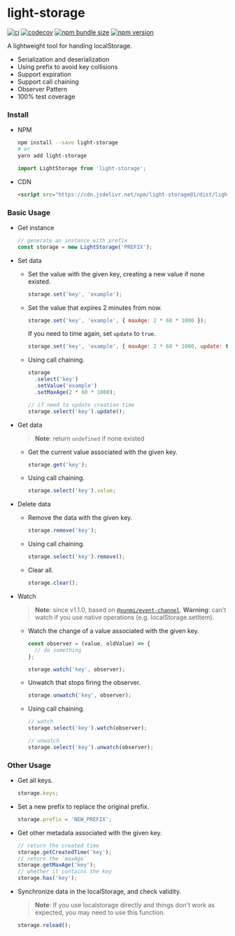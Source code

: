 # light-storage

[![ci](https://img.shields.io/github/workflow/status/xunmi1/light-storage/CI?style=flat-square&logo=github)](https://github.com/xunmi1/light-storage/actions?query=workflow%3ACI)
[![codecov](https://img.shields.io/codecov/c/github/xunmi1/light-storage?style=flat-square&logo=codecov)](https://codecov.io/gh/xunmi1/light-storage)
[![npm bundle size](https://img.shields.io/bundlephobia/minzip/light-storage?style=flat-square)](https://www.npmjs.com/package/light-storage)
[![npm version](https://img.shields.io/npm/v/light-storage?&style=flat-square&logo=npm)](https://www.npmjs.com/package/light-storage)

A lightweight tool for handing localStorage.

- Serialization and deserialization
- Using prefix to avoid key collisions
- Support expiration
- Support call chaining
- Observer Pattern
- 100% test coverage

### Install

- NPM

  ```bash
  npm install --save light-storage
  # or
  yarn add light-storage
  ```

  ```js
  import LightStorage from 'light-storage';
  ```

- CDN

  ```html
  <script src="https://cdn.jsdelivr.net/npm/light-storage@1/dist/light-storage.umd.min.js"></script>
  ```

### Basic Usage

- Get instance

  ```js
  // generate an instance with prefix
  const storage = new LightStorage('PREFIX');
  ```

- Set data

  - Set the value with the given key, creating a new value if none existed.

    ```js
    storage.set('key', 'example');
    ```

  - Set the value that expires 2 minutes from now.

    ```js
    storage.set('key', 'example', { maxAge: 2 * 60 * 1000 });
    ```

    If you need to time again, set `update` to `true`.

    ```js
    storage.set('key', 'example', { maxAge: 2 * 60 * 1000, update: true });
    ```

  - Using call chaining.

    ```js
    storage
      .select('key')
      .setValue('example')
      .setMaxAge(2 * 60 * 1000);

    // if need to update creation time
    storage.select('key').update();
    ```

- Get data

  > **Note**: return `undefined` if none existed

  - Get the current value associated with the given key.

    ```js
    storage.get('key');
    ```

  - Using call chaining.

    ```js
    storage.select('key').value;
    ```

- Delete data

  - Remove the data with the given key.

    ```js
    storage.remove('key');
    ```

  - Using call chaining.

    ```js
    storage.select('key').remove();
    ```

  - Clear all.

    ```js
    storage.clear();
    ```

- Watch

  > **Note**: since v1.1.0, based on [`@xunmi/event-channel`](https://github.com/xunmi1/event-channel).
  > **Warning**: can't watch if you use native operations (e.g. localStorage.setItem).

  - Watch the change of a value associated with the given key.

    ```js
    const observer = (value, oldValue) => {
      // do something
    };

    storage.watch('key', observer);
    ```

  - Unwatch that stops firing the observer.

    ```js
    storage.unwatch('key', observer);
    ```

  - Using call chaining.

    ```js
    // watch
    storage.select('key').watch(observer);

    // unwatch
    storage.select('key').unwatch(observer);
    ```

### Other Usage

- Get all keys.

  ```js
  storage.keys;
  ```

- Set a new prefix to replace the original prefix.

  ```js
  storage.prefix = 'NEW_PREFIX';
  ```

- Get other metadata associated with the given key.

  ```js
  // return the created time
  storage.getCreatedTime('key');
  // return the `maxAge`
  storage.getMaxAge('key');
  // whether it contains the key
  storage.has('key');
  ```

- Synchronize data in the localStorage, and check validity.

  > **Note**: If you use localstorage directly and things don't work as expected, you may need to use this function.

  ```js
  storage.reload();
  ```
